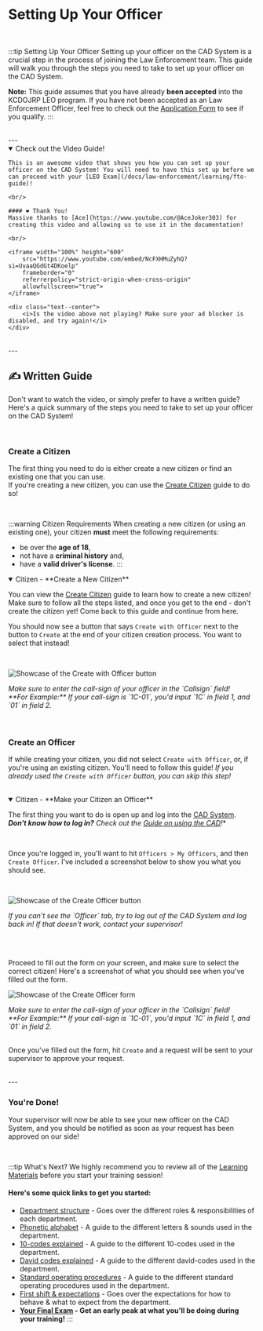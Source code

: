 # Setting Up Your Officer

<br/>

:::tip Setting Up Your Officer
Setting up your officer on the CAD System is a crucial step in the process of joining the Law Enforcement team. This guide will walk you through the steps you need to take to set up your officer on the CAD System.

**Note:** This guide assumes that you have already __been accepted__ into the KCDOJRP LEO program. If you have not been accepted as an Law Enforcement Officer, feel free to check out the [Application Form](/docs/law-enforcement/apply) to see if you qualify.
:::

<br/>
---
<br/> 

<details open>
  <summary>Check out the Video Guide!</summary>

    This is an awesome video that shows you how you can set up your officer on the CAD System! You will need to have this set up before we can proceed with your [LEO Exam](/docs/law-enforcement/learning/fto-guide)!

    <br/>

    #### ❤️ Thank You!
    Massive thanks to [Ace](https://www.youtube.com/@AceJoker303) for creating this video and allowing us to use it in the documentation!

    <br/>

    <iframe width="100%" height="600"
        src="https://www.youtube.com/embed/NcFXHMuZyhQ?si=UvaaQGdGt4DKoelp"
        frameborder="0"
        referrerpolicy="strict-origin-when-cross-origin"
        allowfullscreen="true">
    </iframe>

    <div class="text--center">
        <i>Is the video above not playing? Make sure your ad blocker is disabled, and try again!</i>
    </div>
</details>

<br/>
---
<br/>

## ✍️ Written Guide

Don't want to watch the video, or simply prefer to have a written guide? Here's a quick summary of the steps you need to take to set up your officer on the CAD System!

<br/>

### Create a Citizen

The first thing you need to do is either create a new citizen or find an existing one that you can use.<br/>
If you're creating a new citizen, you can use the [Create Citizen](/docs/your-characters/creating) guide to do so!

<br/>

:::warning Citizen Requirements
When creating a new citizen (or using an existing one), your citizen **must** meet the following requirements:
  - be over the **age of 18**,
  - not have a **criminal history** and,
  - have a **valid driver's license**.
:::

<details open>
  <summary>Citizen - **Create a New Citizen**</summary>

  You can view the [Create Citizen](/docs/your-characters/creating) guide to learn how to create a new citizen! Make sure to follow all the steps listed, and once you get to the end - don't create the citizen yet! Come back to this guide and continue from here.

  You should now see a button that says `Create with Officer` next to the button to `Create` at the end of your citizen creation process. You want to select that instead!

  <br/>

  ![Showcase of the Create with Officer button](/imgs/citizen-setting-up-with-officer.png)

  <div class="text--center">
    <i>Make sure to enter the call-sign of your officer in the `Callsign` field!<br/></i>
    <i>**For Example:** If your call-sign is `1C-01`, you'd input `1C` in field 1, and `01` in field 2.</i> 
  </div>
</details>

<br/>

<br/>

### Create an Officer

If while creating your citizen, you did not select `Create with Officer`, or, if you're using an existing citizen. You'll need to follow this guide!
*If you already used the `Create with Officer` button, you can skip this step!*

<br/>

<details open>
  <summary>Citizen - **Make your Citizen an Officer**</summary>

  The first thing you want to do is open up and log into the [CAD System](https://cad.kcdojrp.com/).<br/>
  ***Don't know how to log in?** Check out the [Guide on using the CAD](/docs/the-cad/the-cad)!**

  <br/>

  Once you're logged in, you'll want to hit `Officers > My Officers`, and then `Create Officer`. I've included a screenshot below to show you what you should see.

  <br/>

  ![Showcase of the Create Officer button](/imgs/find-create-officer.png)

  <div class="text--center">
    <i>If you can't see the `Officer` tab, try to log out of the CAD System and log back in! If that doesn't work, contact your supervisor!</i>
  </div>

  <br/><br/>

  Proceed to fill out the form on your screen, and make sure to select the correct citizen! Here's a screenshot of what you should see when you've filled out the form.

  ![Showcase of the Create Officer form](/imgs/create-officer-example.png)

  <div class="text--center">
    <i>Make sure to enter the call-sign of your officer in the `Callsign` field!<br/></i>
    <i>**For Example:** If your call-sign is `1C-01`, you'd input `1C` in field 1, and `01` in field 2.</i> 
  </div>

  <br/>

  Once you've filled out the form, hit `Create` and a request will be sent to your supervisor to approve your request.
</details>

<br/>
---
<br/>

### You're Done!

Your supervisor will now be able to see your new officer on the CAD System, and you should be notified as soon as your request has been approved on our side!

<br/>

:::tip What's Next?
We highly recommend you to review all of the [Learning Materials](/docs/category/learning-leo) before you start your training session!

#### Here's some quick links to get you started:
  - [Department structure](/docs/law-enforcement/learning/structure) - Goes over the different roles & responsibilities of each department.
  - [Phonetic alphabet](/docs/law-enforcement/learning/alphabet) - A guide to the different letters & sounds used in the department.
  - [10-codes explained](/docs/law-enforcement/learning/ten-codes) - A guide to the different 10-codes used in the department.
  - [David codes explained](/docs/law-enforcement/learning/d-codes) - A guide to the different david-codes used in the department.
  - [Standard operating procedures](/docs/law-enforcement/learning/sop) - A guide to the different standard operating procedures used in the department.
  - [First shift & expectations](/docs/law-enforcement/learning/first-shift) - Goes over the expectations for how to behave & what to expect from the department.
  - **[Your Final Exam](/docs/law-enforcement/learning/fto-guide) - Get an early peak at what you'll be doing during your training!**
:::
